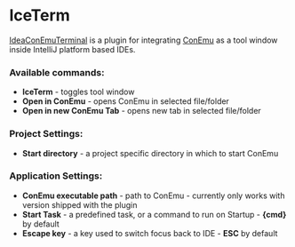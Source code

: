 # IceTerm 

[IdeaConEmuTerminal](https://plugins.jetbrains.com/plugin/13014-iceterm) is a plugin for integrating [ConEmu](https://conemu.github.io) as a tool window inside IntelliJ platform based IDEs.

### Available commands:

* **IceTerm** - toggles tool window
* **Open in ConEmu** - opens ConEmu in selected file/folder
* **Open in new ConEmu Tab** - opens new tab in selected file/folder

### Project Settings: 

* **Start directory** - a project specific directory in which to start ConEmu

### Application Settings:

* **ConEmu executable path** - path to ConEmu - currently only works with version shipped with the plugin
* **Start Task** - a predefined task, or a command to run on Startup - **{cmd}** by default
* **Escape key** - a key used to switch focus back to IDE - **ESC** by default
